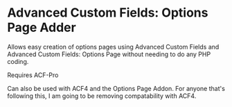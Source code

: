 Advanced Custom Fields: Options Page Adder
==========================================

Allows easy creation of options pages using Advanced Custom Fields and Advanced Custom Fields: Options Page without needing to do any PHP coding.

Requires ACF-Pro

Can also be used with ACF4 and the Options Page Addon. For anyone that's following this, I am going to be removing compatability with ACF4.
